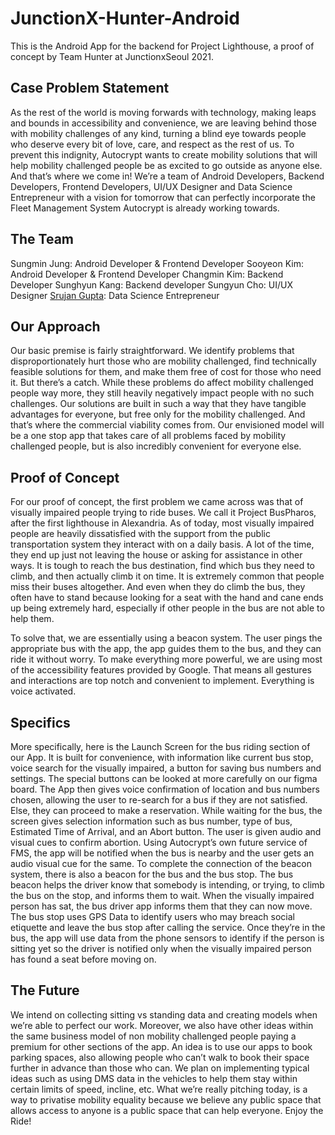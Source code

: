 # JunctionX-Hunter-Android
This is the Android App for the backend for Project Lighthouse, a proof of concept by Team Hunter at JunctionxSeoul 2021.
## Case Problem Statement
As the rest of the world is moving forwards with technology, making leaps and bounds in accessibility and convenience, we are leaving behind those with mobility challenges of any kind, turning a blind eye towards people who deserve every bit of love, care, and respect as the rest of us. To prevent this indignity, Autocrypt wants to create mobility solutions that will help mobility challenged people be as excited to go outside as anyone else. And that’s where we come in! We’re a team of Android Developers, Backend Developers, Frontend Developers, UI/UX Designer and Data Science Entrepreneur with a vision for tomorrow that can perfectly incorporate the Fleet Management System Autocrypt is already working towards.

## The Team
Sungmin Jung: Android Developer & Frontend Developer
Sooyeon Kim: Android Developer & Frontend Developer
Changmin Kim: Backend Developer
Sunghyun Kang: Backend developer
Sungyun Cho: UI/UX Designer
[Srujan Gupta](https://www.linkedin.com/in/notsrujangupta): Data Science Entrepreneur

## Our Approach
Our basic premise is fairly straightforward. We identify problems that disproportionately hurt those who are mobility challenged, find technically feasible solutions for them, and make them free of cost for those who need it. But there’s a catch. While these problems do affect mobility challenged people way more, they still heavily negatively impact people with no such challenges. Our solutions are built in such a way that they have tangible advantages for everyone, but free only for the mobility challenged. And that’s where the commercial viability comes from. Our envisioned model will be a one stop app that takes care of all problems faced by mobility challenged people, but is also incredibly convenient for everyone else.

## Proof of Concept
For our proof of concept, the first problem we came across was that of visually impaired people trying to ride buses. We call it Project BusPharos, after the first lighthouse in Alexandria. As of today, most visually impaired people are heavily dissatisfied with the support from the public transportation system they interact with on a daily basis. A lot of the time, they end up just not leaving the house or asking for assistance in other ways. It is tough to reach the bus destination, find which bus they need to climb, and then actually climb it on time. It is extremely common that people miss their buses altogether. And even when they do climb the bus, they often have to stand because looking for a seat with the hand and cane ends up being extremely hard, especially if other people in the bus are not able to help them.

To solve that, we are essentially using a beacon system. The user pings the appropriate bus with the app, the app guides them to the bus, and they can ride it without worry. To make everything more powerful, we are using most of the accessibility features provided by Google. That means all gestures and interactions are top notch and convenient to implement. Everything is voice activated.

## Specifics
More specifically, here is the Launch Screen for the bus riding section of our App. It is built for convenience, with information like current bus stop, voice search for the visually impaired, a button for saving bus numbers and settings. The special buttons can be looked at more carefully on our figma board. The App then gives voice confirmation of location and bus numbers chosen, allowing the user to re-search for a bus if they are not satisfied. Else, they can proceed to make a reservation. While waiting for the bus, the screen gives selection information such as bus number, type of bus, Estimated Time of Arrival, and an Abort button. The user is given audio and visual cues to confirm abortion. Using Autocrypt’s own future service of FMS, the app will be notified when the bus is nearby and the user gets an audio visual cue for the same. To complete the connection of the beacon system, there is also a beacon for the bus and the bus stop. The bus beacon helps the driver know that somebody is intending, or trying, to climb the bus on the stop, and informs them to wait. When the visually impaired person has sat, the bus driver app informs them that they can now move. The bus stop uses GPS Data to identify users who may breach social etiquette and leave the bus stop after calling the service. Once they’re in the bus, the app will use data from the phone sensors to identify if the person is sitting yet so the driver is notified only when the visually impaired person has found a seat before moving on.

## The Future
We intend on collecting sitting vs standing data and creating models when we’re able to perfect our work. Moreover, we also have other ideas within the same business model of non mobility challenged people paying a premium for other sections of the app. An idea is to use our apps to book parking spaces, also allowing people who can’t walk to book their space further in advance than those who can. We plan on implementing typical ideas such as using DMS data in the vehicles to help them stay within certain limits of speed, incline, etc. What we’re really pitching today, is a way to privatise mobility equality because we believe any public space that allows access to anyone is a public space that can help everyone.
Enjoy the Ride!
